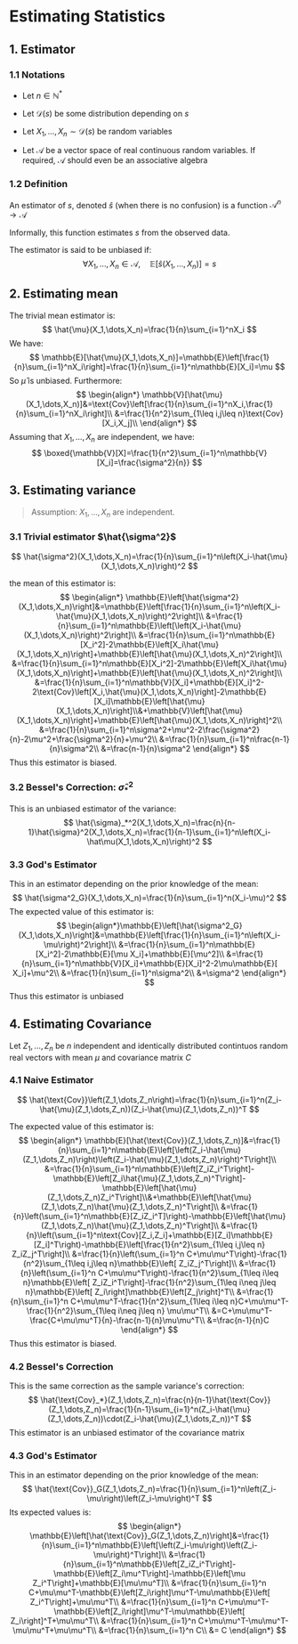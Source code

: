 # Estimating Statistics

## 1. Estimator

### 1.1 Notations

- Let $n\in\mathbb{N}^*$
- Let $\mathcal{D}(s)$ be some distribution depending on $s$

- Let $X_1,\dots,X_n\sim\mathcal{D}(s)$ be random variables
- Let $\mathcal{A}$ be a vector space of real continuous random variables. If required, $\mathcal{A}$ should even be an associative algebra

### 1.2 Definition

An estimator of $s,$ denoted $\hat{s}$ (when there is no confusion) is a function $\mathcal{A}^n\rightarrow \mathcal{A}$

Informally, this function estimates $s$ from the observed data.

The estimator is said to be unbiased if:
$$
\forall X_1,\dots,X_n\in\mathcal{A},\quad\mathbb{E}[\hat{s}(X_1,\dots,X_n)]=s
$$

## 2. Estimating mean 

The trivial mean estimator is:
$$
\hat{\mu}(X_1,\dots,X_n)=\frac{1}{n}\sum_{i=1}^nX_i
$$
We have:
$$
\mathbb{E}[\hat{\mu}(X_1,\dots,X_n)]=\mathbb{E}\left[\frac{1}{n}\sum_{i=1}^nX_i\right]=\frac{1}{n}\sum_{i=1}^n\mathbb{E}[X_i]=\mu
$$
So $\hat{\mu}$ is unbiased. Furthermore:
$$
\begin{align*}
\mathbb{V}[\hat{\mu}(X_1,\dots,X_n)]&=\text{Cov}\left[\frac{1}{n}\sum_{i=1}^nX_i,\frac{1}{n}\sum_{i=1}^nX_i\right]\\
&=\frac{1}{n^2}\sum_{1\leq i,j\leq n}\text{Cov}[X_i,X_j]\\
\end{align*}
$$
Assuming that $X_1,\dots,X_n$ are independent, we have:
$$
\boxed{\mathbb{V}[X]=\frac{1}{n^2}\sum_{i=1}^n\mathbb{V}[X_i]=\frac{\sigma^2}{n}}
$$

## 3. Estimating variance

> Assumption: $X_1,\dots,X_n$ are independent.

### 3.1 Trivial estimator $\hat{\sigma^2}$

$$
\hat{\sigma^2}(X_1,\dots,X_n)=\frac{1}{n}\sum_{i=1}^n\left(X_i-\hat{\mu}(X_1,\dots,X_n)\right)^2
$$

the mean of this estimator is:
$$
\begin{align*}
\mathbb{E}\left[\hat{\sigma^2}(X_1,\dots,X_n)\right]&=\mathbb{E}\left[\frac{1}{n}\sum_{i=1}^n\left(X_i-\hat{\mu}(X_1,\dots,X_n)\right)^2\right]\\
&=\frac{1}{n}\sum_{i=1}^n\mathbb{E}\left[\left(X_i-\hat{\mu}(X_1,\dots,X_n)\right)^2\right]\\
&=\frac{1}{n}\sum_{i=1}^n\mathbb{E}[X_i^2]-2\mathbb{E}\left[X_i\hat{\mu}(X_1,\dots,X_n)\right]+\mathbb{E}\left[\hat{\mu}(X_1,\dots,X_n)^2\right]\\
&=\frac{1}{n}\sum_{i=1}^n\mathbb{E}[X_i^2]-2\mathbb{E}\left[X_i\hat{\mu}(X_1,\dots,X_n)\right]+\mathbb{E}\left[\hat{\mu}(X_1,\dots,X_n)^2\right]\\
&=\frac{1}{n}\sum_{i=1}^n\mathbb{V}[X_i]+\mathbb{E}[X_i]^2-2\text{Cov}\left[X_i,\hat{\mu}(X_1,\dots,X_n)\right]-2\mathbb{E}[X_i]\mathbb{E}\left[\hat{\mu}
(X_1,\dots,X_n)\right]\\&+\mathbb{V}\left[\hat{\mu}(X_1,\dots,X_n)\right]+\mathbb{E}\left[\hat{\mu}(X_1,\dots,X_n)\right]^2\\
&=\frac{1}{n}\sum_{i=1}^n\sigma^2+\mu^2-2\frac{\sigma^2}{n}-2\mu^2+\frac{\sigma^2}{n}+\mu^2\\
&=\frac{1}{n}\sum_{i=1}^n\frac{n-1}{n}\sigma^2\\
&=\frac{n-1}{n}\sigma^2
\end{align*}
$$
Thus this estimator is biased.

### 3.2 Bessel's Correction: $\hat{\sigma}_*^2$

This is an unbiased estimator of the variance:
$$
\hat{\sigma}_*^2(X_1,\dots,X_n)=\frac{n}{n-1}\hat{\sigma}^2(X_1,\dots,X_n)=\frac{1}{n-1}\sum_{i=1}^n\left(X_i-\hat\mu(X_1,\dots,X_n)\right)^2
$$

### 3.3 God's Estimator

This in an estimator depending on the prior knowledge of the mean:
$$
\hat{\sigma^2_G}(X_1,\dots,X_n)=\frac{1}{n}\sum_{i=1}^n(X_i-\mu)^2
$$
The expected value of this estimator is:
$$
\begin{align*}\mathbb{E}\left[\hat{\sigma^2_G}(X_1,\dots,X_n)\right]&=\mathbb{E}\left[\frac{1}{n}\sum_{i=1}^n\left(X_i-\mu\right)^2\right]\\
&=\frac{1}{n}\sum_{i=1}^n\mathbb{E}[X_i^2]-2\mathbb{E}[\mu X_i]+\mathbb{E}[\mu^2]\\
&=\frac{1}{n}\sum_{i=1}^n\mathbb{V}[X_i]+\mathbb{E}[X_i]^2-2\mu\mathbb{E}[ X_i]+\mu^2\\
&=\frac{1}{n}\sum_{i=1}^n\sigma^2\\
&=\sigma^2
\end{align*}
$$
Thus this estimator is unbiased

## 4. Estimating Covariance

Let $Z_1,\dots,Z_n$ be $n$ independent and identically distributed contintuos random real vectors with mean $\mu$ and covariance matrix $C$

### 4.1 Naive Estimator

$$
\hat{\text{Cov}}\left(Z_1,\dots,Z_n\right)=\frac{1}{n}\sum_{i=1}^n(Z_i-\hat{\mu}(Z_1,\dots,Z_n))(Z_i-\hat{\mu}(Z_1,\dots,Z_n))^T
$$

The expected value of this estimator is:
$$
\begin{align*}
\mathbb{E}[\hat{\text{Cov}}(Z_1,\dots,Z_n)]&=\frac{1}{n}\sum_{i=1}^n\mathbb{E}\left[\left(Z_i-\hat{\mu}(Z_1,\dots,Z_n)\right)\left(Z_i-\hat{\mu}(Z_1,\dots,Z_n)\right)^T\right]\\
&=\frac{1}{n}\sum_{i=1}^n\mathbb{E}\left[Z_iZ_i^T\right]-\mathbb{E}\left[Z_i\hat{\mu}(Z_1,\dots,Z_n)^T\right]-\mathbb{E}\left[\hat{\mu}(Z_1,\dots,Z_n)Z_i^T\right]\\&+\mathbb{E}\left[\hat{\mu}(Z_1,\dots,Z_n)\hat{\mu}(Z_1,\dots,Z_n)^T\right]\\
&=\frac{1}{n}\left(\sum_{i=1}^n\mathbb{E}[Z_iZ_i^T]\right)-\mathbb{E}\left[\hat{\mu}(Z_1,\dots,Z_n)\hat{\mu}(Z_1,\dots,Z_n)^T\right]\\
&=\frac{1}{n}\left(\sum_{i=1}^n\text{Cov}[Z_i,Z_i]+\mathbb{E}[Z_i]\mathbb{E}[Z_i]^T\right)-\mathbb{E}\left[\frac{1}{n^2}\sum_{1\leq i,j\leq n} Z_iZ_j^T\right]\\
&=\frac{1}{n}\left(\sum_{i=1}^n C+\mu\mu^T\right)-\frac{1}{n^2}\sum_{1\leq i,j\leq n}\mathbb{E}\left[ Z_iZ_j^T\right]\\
&=\frac{1}{n}\left(\sum_{i=1}^n C+\mu\mu^T\right)-\frac{1}{n^2}\sum_{1\leq i\leq n}\mathbb{E}\left[ Z_iZ_i^T\right]-\frac{1}{n^2}\sum_{1\leq i\neq j\leq n}\mathbb{E}\left[ Z_i\right]\mathbb{E}\left[Z_j\right]^T\\
&=\frac{1}{n}\sum_{i=1}^n C+\mu\mu^T-\frac{1}{n^2}\sum_{1\leq i\leq n}C+\mu\mu^T-\frac{1}{n^2}\sum_{1\leq i\neq j\leq n} \mu\mu^T\\
&=C+\mu\mu^T-\frac{C+\mu\mu^T}{n}-\frac{n-1}{n}\mu\mu^T\\
&=\frac{n-1}{n}C
\end{align*}
$$
Thus this estimator is biased.

### 4.2 Bessel's Correction

This is the same correction as the sample variance's correction:
$$
\hat{\text{Cov}_*}(Z_1,\dots,Z_n)=\frac{n}{n-1}\hat{\text{Cov}}(Z_1,\dots,Z_n)=\frac{1}{n-1}\sum_{i=1}^n(Z_i-\hat{\mu}(Z_1,\dots,Z_n))\cdot(Z_i-\hat{\mu}(Z_1,\dots,Z_n))^T
$$
This estimator is an unbiased estimator of the covariance matrix

### 4.3 God's Estimator

This in an estimator depending on the prior knowledge of the mean:
$$
\hat{\text{Cov}}_G(Z_1,\dots,Z_n)=\frac{1}{n}\sum_{i=1}^n\left(Z_i-\mu\right)\left(Z_i-\mu\right)^T
$$
Its expected values is:
$$
\begin{align*}
\mathbb{E}\left[\hat{\text{Cov}}_G(Z_1,\dots,Z_n)\right]&=\frac{1}{n}\sum_{i=1}^n\mathbb{E}\left[\left(Z_i-\mu\right)\left(Z_i-\mu\right)^T\right]\\
&=\frac{1}{n}\sum_{i=1}^n\mathbb{E}\left[Z_iZ_i^T\right]-\mathbb{E}\left[Z_i\mu^T\right]-\mathbb{E}\left[\mu Z_i^T\right]+\mathbb{E}[\mu\mu^T]\\
&=\frac{1}{n}\sum_{i=1}^n C+\mu\mu^T-\mathbb{E}\left[Z_i\right]\mu^T-\mu\mathbb{E}\left[ Z_i^T\right]+\mu\mu^T\\
&=\frac{1}{n}\sum_{i=1}^n C+\mu\mu^T-\mathbb{E}\left[Z_i\right]\mu^T-\mu\mathbb{E}\left[ Z_i\right]^T+\mu\mu^T\\
&=\frac{1}{n}\sum_{i=1}^n C+\mu\mu^T-\mu\mu^T-\mu\mu^T+\mu\mu^T\\
&=\frac{1}{n}\sum_{i=1}^n C\\
&= C
\end{align*}
$$
